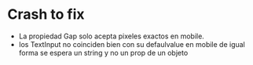 # Crash to fix

- La propiedad Gap solo acepta pixeles exactos en mobile.
- los TextInput no coinciden bien con su defaulvalue en mobile de igual forma se espera un string y no un prop de un objeto